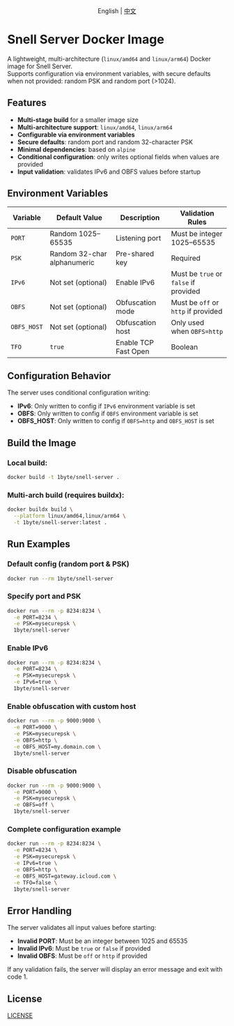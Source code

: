 <p align="center">
  <a>English</a> | <a href="README.zh_CN.md">中文</a>
</p>

# Snell Server Docker Image

A lightweight, multi-architecture (`linux/amd64` and `linux/arm64`) Docker image for Snell Server.  
Supports configuration via environment variables, with secure defaults when not provided: random PSK and random port (>1024).

## Features

- **Multi-stage build** for a smaller image size
- **Multi-architecture support**: `linux/amd64`, `linux/arm64`
- **Configurable via environment variables**
- **Secure defaults**: random port and random 32-character PSK
- **Minimal dependencies**: based on `alpine`
- **Conditional configuration**: only writes optional fields when values are provided
- **Input validation**: validates IPv6 and OBFS values before startup

## Environment Variables

| Variable    | Default Value               | Description                                 | Validation Rules |
| ----------- | --------------------------- | ------------------------------------------- | ---------------- |
| `PORT`      | Random 1025–65535           | Listening port                              | Must be integer 1025–65535 |
| `PSK`       | Random 32-char alphanumeric | Pre-shared key                              | Required |
| `IPv6`      | Not set (optional)          | Enable IPv6                                 | Must be `true` or `false` if provided |
| `OBFS`      | Not set (optional)          | Obfuscation mode                            | Must be `off` or `http` if provided |
| `OBFS_HOST` | Not set (optional)          | Obfuscation host                            | Only used when `OBFS=http` |
| `TFO`       | `true`                      | Enable TCP Fast Open                        | Boolean |

## Configuration Behavior

The server uses conditional configuration writing:

- **IPv6**: Only written to config if `IPv6` environment variable is set
- **OBFS**: Only written to config if `OBFS` environment variable is set
- **OBFS_HOST**: Only written to config if `OBFS=http` and `OBFS_HOST` is set

## Build the Image

### Local build:

```bash
docker build -t 1byte/snell-server .
```

### Multi-arch build (requires buildx):

```bash
docker buildx build \
  --platform linux/amd64,linux/arm64 \
  -t 1byte/snell-server:latest .
```

## Run Examples

### Default config (random port & PSK)

```bash
docker run --rm 1byte/snell-server
```

### Specify port and PSK

```bash
docker run --rm -p 8234:8234 \
  -e PORT=8234 \
  -e PSK=mysecurepsk \
  1byte/snell-server
```

### Enable IPv6

```bash
docker run --rm -p 8234:8234 \
  -e PORT=8234 \
  -e PSK=mysecurepsk \
  -e IPv6=true \
  1byte/snell-server
```

### Enable obfuscation with custom host

```bash
docker run --rm -p 9000:9000 \
  -e PORT=9000 \
  -e PSK=mysecurepsk \
  -e OBFS=http \
  -e OBFS_HOST=my.domain.com \
  1byte/snell-server
```

### Disable obfuscation

```bash
docker run --rm -p 9000:9000 \
  -e PORT=9000 \
  -e PSK=mysecurepsk \
  -e OBFS=off \
  1byte/snell-server
```

### Complete configuration example

```bash
docker run --rm -p 8234:8234 \
  -e PORT=8234 \
  -e PSK=mysecurepsk \
  -e IPv6=true \
  -e OBFS=http \
  -e OBFS_HOST=gateway.icloud.com \
  -e TFO=false \
  1byte/snell-server
```

## Error Handling

The server validates all input values before starting:

- **Invalid PORT**: Must be an integer between 1025 and 65535
- **Invalid IPv6**: Must be `true` or `false` if provided
- **Invalid OBFS**: Must be `off` or `http` if provided

If any validation fails, the server will display an error message and exit with code 1.

## License

[LICENSE](LICENSE)
